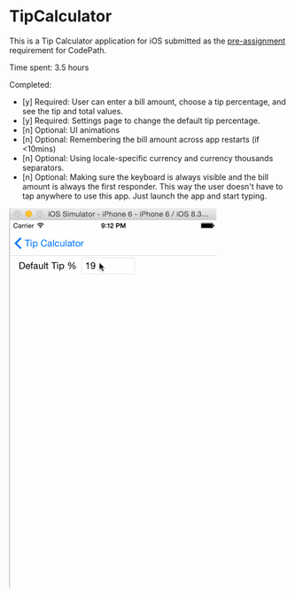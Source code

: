 # TipCalculator

This is a Tip Calculator application for iOS submitted as the [pre-assignment](https://gist.github.com/timothy1ee/7747214) requirement for CodePath.

Time spent: 3.5 hours

Completed:

* [y] Required: User can enter a bill amount, choose a tip percentage, and see the tip and total values.
* [y] Required: Settings page to change the default tip percentage.
* [n] Optional: UI animations
* [n] Optional: Remembering the bill amount across app restarts (if <10mins)
* [n] Optional: Using locale-specific currency and currency thousands separators.
* [n] Optional: Making sure the keyboard is always visible and the bill amount is always the first responder. This way the user doesn't have to tap anywhere to use this app. Just launch the app and start typing.

![VideoWalkthrough](demoTipCalc.gif)

